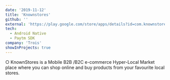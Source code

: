 ```yaml
---
date: '2019-11-12'
title: 'Knownstores'
github: ''
external: 'https://play.google.com/store/apps/details?id=com.knownstores&hl=en&gl=US'
tech:
  - Android Native
  - Paytm SDK
company: 'Trois'
showInProjects: true
---
```


○ KnownStores is a Mobile B2B /B2C e-commerce Hyper-Local Market place where you can shop online and buy products from your favourite local stores.
<!-- 
https://play.google.com/store/apps/details?id=com.knownstores&hl=en&gl=US -->
